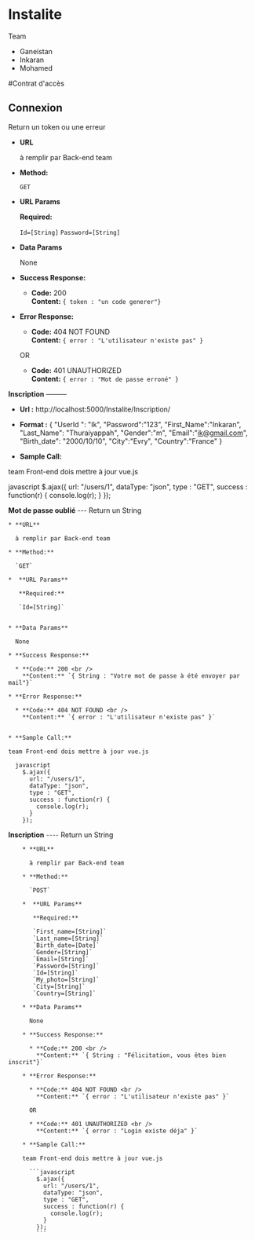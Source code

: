 # Instalite
Team
- Ganeistan
- Inkaran
- Mohamed

#Contrat d'accès

**Connexion**
----
  Return un token ou une erreur

* **URL**

  à remplir par Back-end team

* **Method:**

  `GET`

*  **URL Params**

   **Required:**

   `Id=[String]`
   `Password=[String]`

* **Data Params**

  None

* **Success Response:**

  * **Code:** 200 <br />
    **Content:** `{ token : "un code generer"}`

* **Error Response:**

  * **Code:** 404 NOT FOUND <br />
    **Content:** `{ error : "L'utilisateur n'existe pas" }`

  OR

  * **Code:** 401 UNAUTHORIZED <br />
    **Content:** `{ error : "Mot de passe erroné" }`

**Inscription**
———
* **Url :**
http://localhost:5000/Instalite/Inscription/ 
* **Format :**
{
"UserId ": "Ik",
"Password":"123",
"First_Name":"Inkaran",
"Last_Name": "Thuraiyappah",
"Gender":"m",
"Email":"ik@gmail.com",
"Birth_date": "2000/10/10",
"City":"Evry",
"Country":"France"
}

* **Sample Call:**

team Front-end dois mettre à jour vue.js

 javascript
    $.ajax({
      url: "/users/1",
      dataType: "json",
      type : "GET",
      success : function(r) {
        console.log(r);
      }
    });
    
  

 **Mot de passe oublié**
    ---
      Return un String

    * **URL**

      à remplir par Back-end team

    * **Method:**

      `GET`

    *  **URL Params**

       **Required:**

       `Id=[String]`


    * **Data Params**

      None

    * **Success Response:**

      * **Code:** 200 <br />
        **Content:** `{ String : "Votre mot de passe à été envoyer par mail"}`

    * **Error Response:**

      * **Code:** 404 NOT FOUND <br />
        **Content:** `{ error : "L'utilisateur n'existe pas" }`


    * **Sample Call:**

    team Front-end dois mettre à jour vue.js

      javascript
        $.ajax({
          url: "/users/1",
          dataType: "json",
          type : "GET",
          success : function(r) {
            console.log(r);
          }
        });
        

   **Inscription**
        ----
          Return un String

        * **URL**

          à remplir par Back-end team

        * **Method:**

          `POST`

        *  **URL Params**

           **Required:**

           `First_name=[String]`
           `Last_name=[String]`
           `Birth_date=[Date]`
           `Gender=[String]`
           `Email=[String]`
           `Password=[String]`
           `Id=[String]`
           `My_photo=[String]`
           `City=[String]`
           `Country=[String]`

        * **Data Params**

          None

        * **Success Response:**

          * **Code:** 200 <br />
            **Content:** `{ String : "Félicitation, vous êtes bien inscrit"}`

        * **Error Response:**

          * **Code:** 404 NOT FOUND <br />
            **Content:** `{ error : "L'utilisateur n'existe pas" }`

          OR

          * **Code:** 401 UNAUTHORIZED <br />
            **Content:** `{ error : "Login existe déja" }`

        * **Sample Call:**

        team Front-end dois mettre à jour vue.js

          ```javascript
            $.ajax({
              url: "/users/1",
              dataType: "json",
              type : "GET",
              success : function(r) {
                console.log(r);
              }
            });
            ```
